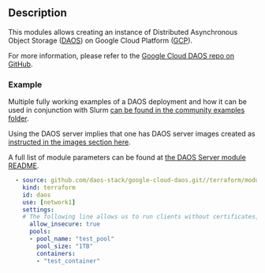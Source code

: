 ## Description

This modules allows creating an instance of Distributed Asynchronous Object Storage ([DAOS](https://docs.daos.io/)) on Google Cloud Platform ([GCP](https://cloud.google.com/)).

For more information, please refer to the [Google Cloud DAOS repo on GitHub](https://github.com/daos-stack/google-cloud-daos).

### Example

Multiple fully working examples of a DAOS deployment and how it can be used in conjunction with Slurm [can be found in the community examples folder](../../../examples/intel/).

Using the DAOS server implies that one has DAOS server images created as [instructed in the images section here](https://github.com/daos-stack/google-cloud-daos/tree/main/images).

A full list of module parameters can be found at [the DAOS Server module README](https://github.com/daos-stack/google-cloud-daos/tree/main/terraform/modules/daos_server).

```yaml
  - source: github.com/daos-stack/google-cloud-daos.git//terraform/modules/daos_server?ref=d1d0f60
    kind: terraform
    id: daos
    use: [network1]
    settings:
    # The following line allows us to run clients without certificates, which is needed for now.
      allow_insecure: true
      pools:
      - pool_name: "test_pool"
        pool_size: "1TB"
        containers:
        - "test_container"
```
